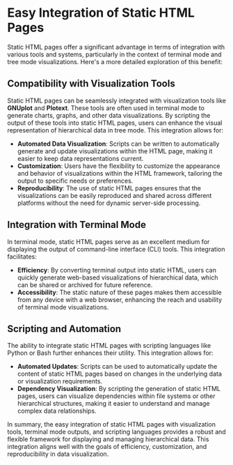 # Easy Integration of Static HTML Pages

Static HTML pages offer a significant advantage in terms of integration with various tools and systems, particularly in the context of terminal mode and tree mode visualizations. Here's a more detailed exploration of this benefit:

## Compatibility with Visualization Tools

Static HTML pages can be seamlessly integrated with visualization tools like **GNUplot** and **Plotext**. These tools are often used in terminal mode to generate charts, graphs, and other data visualizations. By scripting the output of these tools into static HTML pages, users can enhance the visual representation of hierarchical data in tree mode. This integration allows for:
- **Automated Data Visualization**: Scripts can be written to automatically generate and update visualizations within the HTML page, making it easier to keep data representations current.
- **Customization**: Users have the flexibility to customize the appearance and behavior of visualizations within the HTML framework, tailoring the output to specific needs or preferences.
- **Reproducibility**: The use of static HTML pages ensures that the visualizations can be easily reproduced and shared across different platforms without the need for dynamic server-side processing.

## Integration with Terminal Mode

In terminal mode, static HTML pages serve as an excellent medium for displaying the output of command-line interface (CLI) tools. This integration facilitates:
- **Efficiency**: By converting terminal output into static HTML, users can quickly generate web-based visualizations of hierarchical data, which can be shared or archived for future reference.
- **Accessibility**: The static nature of these pages makes them accessible from any device with a web browser, enhancing the reach and usability of terminal mode visualizations.

## Scripting and Automation

The ability to integrate static HTML pages with scripting languages like Python or Bash further enhances their utility. This integration allows for:
- **Automated Updates**: Scripts can be used to automatically update the content of static HTML pages based on changes in the underlying data or visualization requirements.
- **Dependency Visualization**: By scripting the generation of static HTML pages, users can visualize dependencies within file systems or other hierarchical structures, making it easier to understand and manage complex data relationships.

In summary, the easy integration of static HTML pages with visualization tools, terminal mode outputs, and scripting languages provides a robust and flexible framework for displaying and managing hierarchical data. This integration aligns well with the goals of efficiency, customization, and reproducibility in data visualization.

